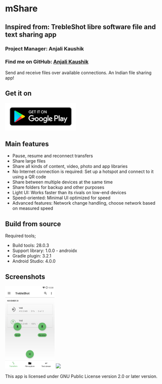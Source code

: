 # mShare
## Inspired from: TrebleShot libre software file and text sharing app
### Project Manager: Anjali Kaushik
### Find me on GitHub: [Anjali Kaushik](https://github.com/anjalikaushik20)

Send and receive files over available connections.
An Indian file sharing app!

## Get it on
[<img src="assets/google-play-badge.png" width="230">](https://play.google.com/store/apps/details?id=com.mathrithms.mShare)

## Main features
* Pause, resume and reconnect transfers
* Share large files
* Share all kinds of content, video, photo and app libraries
* No Internet connection is required: Set up a hotspot and connect to it using a QR code
* Share between multiple devices at the same time
* Share folders for backup and other purposes
* Light UI: Works faster than its rivals on low-end devices
* Speed-oriented: Minimal UI optimized for speed
* Advanced features: Network change handling, choose network based on measured speed

## Build from source
Required tools;
* Build tools: 28.0.3
* Support library: 1.0.0 - androidx
* Gradle plugin: 3.2.1
* Android Studio: 4.0.0

## Screenshots
[<img src="fastlane/metadata/android/en-US/images/phoneScreenshots/shot_6.png" width=160>](fastlane/metadata/android/en-US/images/phoneScreenshots/shot_6.png)
[<img src="fastlane/metadata/android/en-IN/images/phoneScreenshots/shot_1.png" width=160>](fastlane/metadata/android/en-IN/images/phoneScreenshots/shot_1.png)


This app is licensed under GNU Public License version 2.0 or later version.
